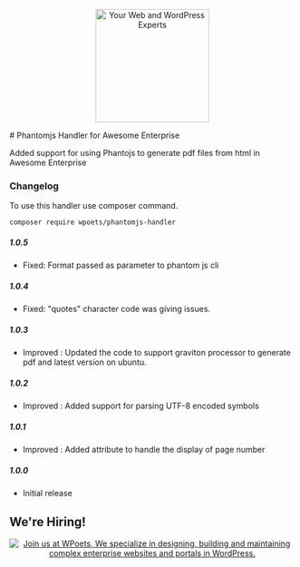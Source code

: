 <p align="center">
	<a href="https://www.wpoets.com/" target="_blank"><img width="200"src="https://www.wpoets.com/wp-content/uploads/2018/05/WPoets-logo-1.svg" alt='Your Web and WordPress Experts'></a>
</p>
# Phantomjs Handler for Awesome Enterprise

Added support for using Phantojs to generate pdf files from html in Awesome Enterprise


### Changelog  

To use this handler use composer command.

```composer require wpoets/phantomjs-handler```

##### 1.0.5
* Fixed: Format passed as parameter to phantom js cli

##### 1.0.4
* Fixed: "quotes" character code was giving issues.

##### 1.0.3
* Improved : Updated the code to support graviton processor to generate pdf and latest version on ubuntu.

##### 1.0.2
* Improved : Added support for parsing UTF-8 encoded symbols

##### 1.0.1
* Improved : Added attribute to handle the display of page number

  
##### 1.0.0  
* Initial release

## We're Hiring!

<p align="center">
<a href="https://www.wpoets.com/careers/"><img src="https://www.wpoets.com/wp-content/uploads/2020/11/work-with-us_1776x312.png" alt="Join us at WPoets, We specialize in designing, building and maintaining complex enterprise websites and portals in WordPress."></a>
</p>
